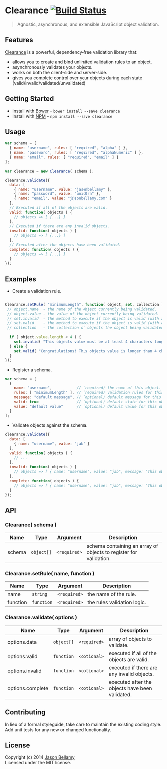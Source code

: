 # Clearance [![Build Status](https://travis-ci.org/jasonbellamy/clearance.png?branch=master)](https://travis-ci.org/jasonbellamy/clearance)

> Agnostic, asynchronous, and extensible JavaScript object validation.


## Features

[Clearance](https://github.com/jasonbellamy/clearance) is a powerful, dependency-free validation library that:
- allows you to create and bind unlimited validation rules to an object.
- asynchronously validates your objects.
- works on both the client-side and server-side.
- gives you complete control over your objects during each state (valid/invalid/validated/unvalidated)

## Getting Started

- Install with [Bower](http://bower.io) - `bower install --save clearance`
- Install with [NPM](https://www.npmjs.org/) - `npm install --save clearance`


## Usage

```javascript
var schema = [
  { name: "username", rules: [ "required", "alpha" ] },
  { name: "password", rules: [ "required", "alphaNumeric" ] },
  { name: "email", rules: [ "required", "email" ] }
];
   
var clearance = new Clearance( schema );

clearance.validate({
  data: [ 
    { name: "username", value: "jasonbellamy" }, 
    { name: "password", value: "unic0rn" }, 
    { name: "email", value: "j@sonbellamy.com" } 
  ],
  // Executed if all of the objects are valid.
  valid: function( objects ) {
    // objects => [ {...} ]
  },
  // Executed if there are any invalid objects.
  invalid: function( objects ) {
    // objects => [ {...} ]
  },
  // Executed after the objects have been validated.
  complete: function( objects ) {
    // objects => [ {...} ]
  }
});
```


## Examples

-  Create a validation rule.

```javascript

Clearance.setRule( "minimumLength", function( object, set, collection ) {
 // object.name  - the name of the object currently being validated.
 // object.value - the value of the object currently being validated.
 // set.invalid  - the method to execute if the object is valid (with an optional message).
 // set.valid    - the method to execute if the object is valid (with an optional message).
 // collection   - the collection of objects the object being validated belongs to.
 
  if ( object.value.length < 4 ) {
    set.invalid( "This objects value must be at least 4 characters long." );
  } else {
    set.valid( "Congratulations! This objects value is longer than 4 characters!" );
  }
});
```

- Register a schema.

```javascript
var schema = [
  { 
    name: "username",           // (required) the name of this object.
    rules: [ "minimumLength" ], // (required) validation rules for this object.
    message: "default message", // (optional) default message for this object.
    valid: true                 // (optional) default state for this object.
    value: "default value"      // (optional) default value for this object.
  }
];
```

- Validate objects against the schema.

```javascript
clearance.validate({
  data: [ 
    { name: "username", value: "jab" }
  ],
  valid: function( objects ) {
    // ...
  },
  invalid: function( objects ) {
    // objects => [ { name: "username", value: "jab", message: "This objects value must be at least 4 characters long." } ]
  },
  complete: function( objects ) {
    // objects => [ { name: "username", value: "jab", message: "This objects value must be at least 4 characters long." } ]
  }
});
```


## API

### Clearance( schema )

Name   | Type    | Argument     | Description
-------|---------|--------------|------------
schema | `object[]` | `<required>` | schema containing an array of objects to register for validation. 

### Clearance.setRule( name, function )

Name     | Type       | Argument     | Description
---------|------------|--------------|------------
name     | `string`   | `<required>` | the name of the rule.
function | `function` | `<required>` | the rules validation logic.

### Clearance.validate( options )

Name             | Type       | Argument     | Description
-----------------|------------|--------------|------------
options.data     | `object[]` | `<required>` | array of objects to validate.
options.valid    | `function` | `<optional>` | executed if all of the objects are valid.
options.invalid  | `function` | `<optional>` | executed if there are any invalid objects.
options.complete | `function` | `<optional>` | executed after the objects have been validated.


## Contributing
In lieu of a formal styleguide, take care to maintain the existing coding style. Add unit tests for any new or changed functionality.


## License
Copyright (c) 2014 [Jason Bellamy ](http://jasonbellamy.com)  
Licensed under the MIT license.

